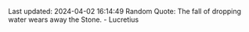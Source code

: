 Last updated: 2024-04-02 16:14:49
Random Quote: The fall of dropping water wears away the Stone. - Lucretius